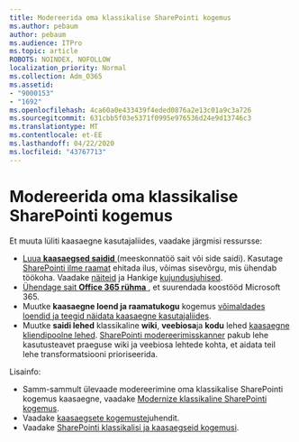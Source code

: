 ```yaml
---
title: Modereerida oma klassikalise SharePointi kogemus
ms.author: pebaum
author: pebaum
ms.audience: ITPro
ms.topic: article
ROBOTS: NOINDEX, NOFOLLOW
localization_priority: Normal
ms.collection: Adm_O365
ms.assetid:
- "9000153"
- "1692"
ms.openlocfilehash: 4ca60a0e433439f4eded0876a2e13c01a9c3a726
ms.sourcegitcommit: 631cbb5f03e5371f0995e976536d24e9d13746c3
ms.translationtype: MT
ms.contentlocale: et-EE
ms.lasthandoff: 04/22/2020
ms.locfileid: "43767713"
---
```

# <a name="modernize-your-classic-sharepoint-experience"></a>Modereerida oma klassikalise SharePointi kogemus

Et muuta lüliti kaasaegne kasutajaliides, vaadake järgmisi ressursse:

- [Luua **kaasaegsed saidid** ](https://support.office.com/article/create-a-team-site-in-sharepoint-ef10c1e7-15f3-42a3-98aa-b5972711777d) (meeskonnatöö sait või side saidi). Kasutage [SharePointi ilme raamat](https://lookbook.microsoft.com/assets/SharePoint_lookbook_2019.pdf) ehitada ilus, võimas sisevõrgu, mis ühendab töökoha. Vaadake [näiteid](https://lookbook.microsoft.com/) ja Hankige [kujundusjuhised](https://spdesign.azurewebsites.net/).
- [Ühendage sait **Office 365 rühma** ](https://docs.microsoft.com/sharepoint/dev/transform/modernize-connect-to-office365-group) , et suurendada koostööd Microsoft 365.
- Muutke **kaasaegne loend ja raamatukogu** kogemus [võimaldades loendid ja teegid näidata kaasaegne kasutajaliides](https://docs.microsoft.com/sharepoint/dev/transform/modernize-userinterface-lists-and-libraries).
- Muutke **saidi lehed** klassikaline **wiki**, **veebiosa**ja **kodu** lehed [kaasaegne kliendipoolne lehed](https://docs.microsoft.com/sharepoint/dev/transform/modernize-userinterface-site-pages). [SharePointi modereerimisskanner](https://docs.microsoft.com/sharepoint/dev/transform/modernize-scanner) pakub lehe kasutusteavet praeguse wiki ja veebiosa lehtede kohta, et aidata teil lehe transformatsiooni prioriseerida.

Lisainfo:

- Samm-sammult ülevaade modereerimine oma klassikalise SharePointi kogemus kaasaegne, vaadake [Modernize klassikaline SharePointi kogemus](https://docs.microsoft.com/sharepoint/dev/transform/modernize-classic-sites).
- Vaadake [kaasaegsete kogemuste](https://docs.microsoft.com/sharepoint/guide-to-sharepoint-modern-experience)juhendit.
- Vaadake [SharePointi klassikalisi ja kaasaegseid kogemusi](https://support.office.com/article/sharepoint-classic-and-modern-experiences-5725c103-505d-4a6e-9350-300d3ec7d73f).
